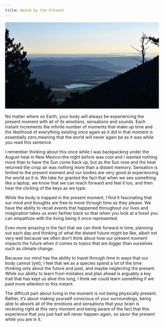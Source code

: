 ```yaml
---
title: Bound by the Present
---
```

<div class="img-wrapper">
    <img src="/assets/images/bound-by-present/new_mexico.jpg" class="img" alt="New Mexico backpacking" loading="lazy">
</div>

No matter where on Earth, your body will always be experiencing the present moment with all of its emotions, sensations and sounds. Each instant increments the infinite number of moments that make up time and the likelihood of everything existing once again as it did in that moment is essentially zero,meaning that the world will never again be as it was while you read this sentence.

I remember thinking about this once while I was backpacking under the August heat in New Mexico–the night before was cool and I wanted nothing more than to have the Sun come back up, but as the Sun rose and the heat returned the crisp air was nothing more than a distant memory. Sensation is limited to the present moment and our bodies are very good at experiencing the world as it is. We take for granted the fact that when we see something like a laptop, we know that we can reach forward and feel it too, and then hear the clicking of the keys as we type. 

While the body is trapped in the present moment, I find it fascinating that our mind and thoughts are free to move through time as they please. We have the ability to recall events that happened throughout our lives and imagination takes us even farther back so that when you look at a fossil you can empathize with the living being it once represented. 

Even more amazing is the fact that we can think forward in time, planning out each day and thinking of what the distant future might be like, albeit not very well because we often don’t think about how our present moment impacts the future when it comes to topics that are bigger than ourselves such as climate change.

Because our mind has the ability to travel through time in ways that our body cannot (yet), I feel that we as a species spend a lot of the time thinking only about the future and past, and maybe neglecting the present. While our ability to learn from mistakes and plan ahead is arguably a key trait that has kept us alive this long, I think we could learn something if we paid more attention to this instant. 

The difficult part about living in the moment is not being physically present. Rather, it’s about making yourself conscious of your surroundings, being able to absorb all of the emotions and sensations that your brain is receiving right at this very moment and being aware of the fact that this experience that you just had will never happen again, so savor the present while you are in it.
